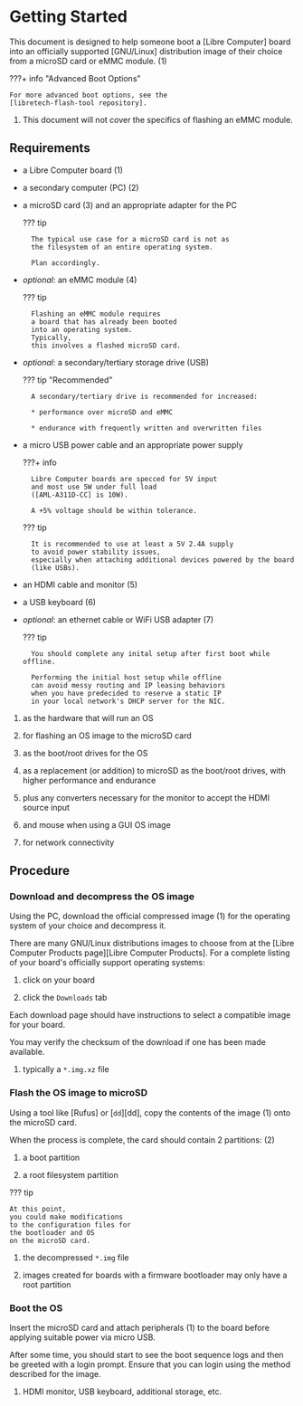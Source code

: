 # Getting Started

<div class="annotate" markdown>

This document is designed to help someone
boot a [Libre Computer] board
into an officially supported [GNU/Linux] distribution image of their choice
from a microSD card or eMMC module. (1)

???+ info "Advanced Boot Options"

    For more advanced boot options, see the
    [libretech-flash-tool repository].

</div>

1. This document will not cover the specifics of flashing an eMMC module.

## Requirements

<div class="annotate" markdown>

* a Libre Computer board (1)

* a secondary computer (PC) (2)

* a microSD card (3) and an appropriate adapter for the PC

    ??? tip

        The typical use case for a microSD card is not as
        the filesystem of an entire operating system.
        
        Plan accordingly.

* _optional_: an eMMC module (4)

    ??? tip
    
        Flashing an eMMC module requires
        a board that has already been booted
        into an operating system.
        Typically,
        this involves a flashed microSD card.

* _optional_: a secondary/tertiary storage drive (USB)

    ??? tip "Recommended"
    
        A secondary/tertiary drive is recommended for increased:
        
        * performance over microSD and eMMC
        
        * endurance with frequently written and overwritten files
        
* a micro USB power cable and an appropriate power supply

    ???+ info

        Libre Computer boards are specced for 5V input
        and most use 5W under full load
        ([AML-A311D-CC] is 10W).

        A +5% voltage should be within tolerance.
    
    ??? tip

        It is recommended to use at least a 5V 2.4A supply
        to avoid power stability issues,
        especially when attaching additional devices powered by the board
        (like USBs).

* an HDMI cable and monitor (5)

* a USB keyboard (6)

* _optional_: an ethernet cable or WiFi USB adapter (7)

    ??? tip

        You should complete any inital setup after first boot while offline.

        Performing the initial host setup while offline
        can avoid messy routing and IP leasing behaviors
        when you have predecided to reserve a static IP
        in your local network's DHCP server for the NIC.

</div>

1. as the hardware that will run an OS

2. for flashing an OS image to the microSD card

3. as the boot/root drives for the OS

4. as a replacement (or addition)
   to microSD as the boot/root drives,
   with higher performance and endurance

5. plus any converters necessary for the monitor to accept the HDMI source input

6. and mouse when using a GUI OS image

7. for network connectivity

## Procedure

### Download and decompress the OS image

<div class="annotate" markdown>

Using the PC,
download the official compressed image (1)
for the operating system of your choice
and decompress it.

There are many GNU/Linux distributions images
to choose from at the
[Libre Computer Products page][Libre Computer Products].
For a complete listing of your board's officially support operating systems:

1. click on your board

2. click the `Downloads` tab

Each download page should have instructions
to select a compatible image for your board.

You may verify the checksum of the download
if one has been made available.

</div>

1. typically a `*.img.xz` file

### Flash the OS image to microSD

<div class="annotate" markdown>

Using a tool like [Rufus] or [`dd`][dd],
copy the contents of the image (1) onto the microSD card.

When the process is complete,
the card should contain 2 partitions: (2)

1. a boot partition

2. a root filesystem partition

??? tip

    At this point,
    you could make modifications
    to the configuration files for
    the bootloader and OS
    on the microSD card.

</div>

1. the decompressed `*.img` file

2. images created for
   boards with a firmware bootloader
   may only have a root partition

### Boot the OS

<div class="annotate" markdown>

Insert the microSD card and attach peripherals (1)
to the board before applying suitable power via micro USB.

After some time,
you should start to see the boot sequence logs
and then be greeted with a login prompt.
Ensure that you can login using the method described
for the image.

</div>

1. HDMI monitor, USB keyboard, additional storage, etc.
